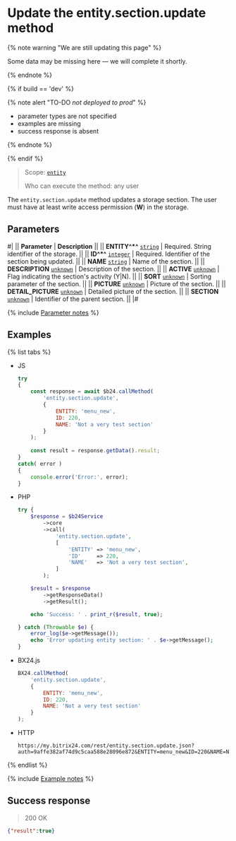 # Update the entity.section.update method

{% note warning "We are still updating this page" %}

Some data may be missing here — we will complete it shortly.

{% endnote %}

{% if build == 'dev' %}

{% note alert "TO-DO _not deployed to prod_" %}

- parameter types are not specified
- examples are missing
- success response is absent

{% endnote %}

{% endif %}

> Scope: [`entity`](../../scopes/permissions.md)
>
> Who can execute the method: any user

The `entity.section.update` method updates a storage section. The user must have at least write access permission (**W**) in the storage.

## Parameters

#|
|| **Parameter** | **Description** ||
|| **ENTITY^*^**
[`string`](../../data-types.md) | Required. String identifier of the storage. ||
|| **ID^*^**
[`integer`](../../data-types.md) | Required. Identifier of the section being updated. ||
|| **NAME**
[`string`](../../data-types.md) | Name of the section. ||
|| **DESCRIPTION**
[`unknown`](../../data-types.md) | Description of the section. ||
|| **ACTIVE**
[`unknown`](../../data-types.md) | Flag indicating the section's activity (Y\|N). ||
|| **SORT**
[`unknown`](../../data-types.md) | Sorting parameter of the section. ||
|| **PICTURE**
[`unknown`](../../data-types.md) | Picture of the section. ||
|| **DETAIL_PICTURE**
[`unknown`](../../data-types.md) | Detailed picture of the section. ||
|| **SECTION**
[`unknown`](../../data-types.md) | Identifier of the parent section. ||
|#

{% include [Parameter notes](../../../_includes/required.md) %}

## Examples

{% list tabs %}

- JS

    ```js
    try
    {
    	const response = await $b24.callMethod(
    		'entity.section.update',
    		{
    			ENTITY: 'menu_new',
    			ID: 220,
    			NAME: 'Not a very test section'
    		}
    	);
    	
    	const result = response.getData().result;
    }
    catch( error )
    {
    	console.error('Error:', error);
    }
    ```

- PHP

    ```php
    try {
        $response = $b24Service
            ->core
            ->call(
                'entity.section.update',
                [
                    'ENTITY' => 'menu_new',
                    'ID'     => 220,
                    'NAME'   => 'Not a very test section',
                ]
            );
    
        $result = $response
            ->getResponseData()
            ->getResult();
    
        echo 'Success: ' . print_r($result, true);
    
    } catch (Throwable $e) {
        error_log($e->getMessage());
        echo 'Error updating entity section: ' . $e->getMessage();
    }
    ```

- BX24.js

    ```js
    BX24.callMethod(
        'entity.section.update',
        {
            ENTITY: 'menu_new',
            ID: 220,
            NAME: 'Not a very test section'
        }
    );
    ```

- HTTP

    ```http
    https://my.bitrix24.com/rest/entity.section.update.json?auth=9affe382af74d9c5caa588e28096e872&ENTITY=menu_new&ID=220&NAME=Not%20a%20very%20test%20section
    ```

{% endlist %}

{% include [Example notes](../../../_includes/examples.md) %}

## Success response

> 200 OK
```json
{"result":true}
```